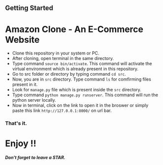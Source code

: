 ## Getting Started

# Amazon Clone - An E-Commerce Website

* Clone this repository in your system or PC.
* After cloning, open terminal in the same directory.
* Type command `source bin/activate`. This command will activate the virtual environment which is already present in this repository.
* Go to src folder or directory by typing command `cd src`.
* Now, you are in `src` directory. Type command `ls` for comfirming files present in it.
* Look for `manage.py` file which is present inside the `src` directory.
* Type command `python manage.py runserver`. This command will run the python server locally.
* Now in terminal, click on the link to open it in the broswer or simply paste this link `http://127.0.0.1:8000/` on url bar.

### That's it.
# Enjoy !!
##### Don't forget to leave a STAR.
